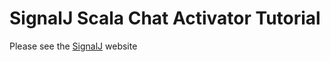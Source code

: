 SignalJ Scala Chat Activator Tutorial
===================================

Please see the [SignalJ](http://signalj.io) website